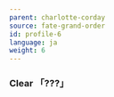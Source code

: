 ```yaml
---
parent: charlotte-corday
source: fate-grand-order
id: profile-6
language: ja
weight: 6
---
```


### Clear 「???」
